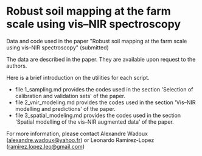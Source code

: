 # Robust soil mapping at the farm scale using vis–NIR spectroscopy

Data and code used in the paper "Robust soil mapping at the farm scale using vis–NIR spectroscopy" (submitted) 

The data are described in the paper. They are available upon request to the authors. 

Here is a brief introduction on the utilities for each script.
 - file 1_sampling.md provides the codes used in the section 'Selection of calibration and validation sets' of the paper.
 - file 2_vnir_modeling.md provides the codes used in the section 'Vis–NIR modelling and predictions' of the paper. 
 - file 3_spatial_modeling.md provides the codes used in the section 'Spatial modelling of the vis–NIR augmented data' of the paper.

For more information, please contact Alexandre Wadoux (alexandre.wadoux@yahoo.fr) or Leonardo Ramirez-Lopez (ramirez.lopez.leo@gmail.com)
